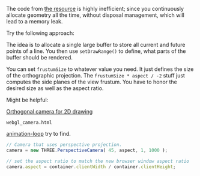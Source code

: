 The code from [the resource](https://github.com/esperanc/scribble/blob/master/main.js) is highly inefficient; since you continuously allocate geometry all the time, without disposal management, which will lead to a memory leak.

Try the following approach:

The idea is to allocate a single large buffer to store all current and future points of a line. You then use `setDrawRange()` to define, what parts of the buffer should be rendered.

You can set `frustumSize` to whatever value you need. It just defines the size of the orthographic projection. The `frustumSize * aspect / -2` stuff just computes the side planes of the view frustum. You have to honor the desired size as well as the aspect ratio.

Might be helpful:

[Orthogonal camera for 2D drawing](https://stackoverflow.com/questions/17558085/three-js-orthographic-camera)

`webgl_camera.html`

<!-- discoverthreejs-site/static/examples/worlds/inline-scenes/first-steps/animation-loop.js -->
[animation-loop](https://discoverthreejs.com/static/examples/worlds/inline-scenes/first-steps/animation-loop.js) try to find.

```js
// Camera that uses perspective projection.
camera = new THREE.PerspectiveCamera( 45, aspect, 1, 1000 );
```

```js
// set the aspect ratio to match the new browser window aspect ratio
camera.aspect = container.clientWidth / container.clientHeight;
```
